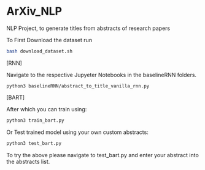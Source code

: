 # ArXiv_NLP
NLP Project, to generate titles from abstracts of research papers


To First Download the dataset run

```bash
bash download_dataset.sh
```

[RNN]

Navigate to the respective Jupyeter Notebooks in the baselineRNN folders.

```
python3 baselineRNN/abstract_to_title_vanilla_rnn.py
```

[BART]

After which you can train using:

```python
python3 train_bart.py
```

Or Test trained model using your own custom abstracts:

```python
python3 test_bart.py
```

To try the above please navigate to test_bart.py and enter your abstract into the abstracts list.

